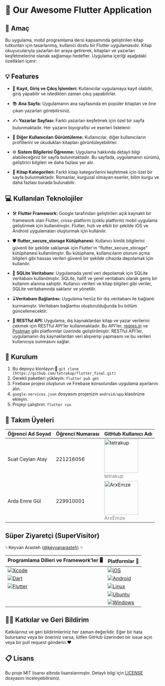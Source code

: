 # 🚀 Our Awesome Flutter Application

## 🎯 Amaç

Bu uygulama, mobil programlama dersi kapsamında geliştirilen  kitap tutkunları için tasarlanmış, kullanıcı dostu bir Flutter uygulamasıdır. Kitap okuyucularıyla yazarları bir araya getirerek, kitapları ve yazarları keşfetmelerine olanak sağlamayı hedefler. Uygulama içeriği aşağıdaki özellikleri içerir:

## 💡 Features

- 👤 **Kayıt, Giriş ve Çıkış İşlemleri:** Kullanıcılar uygulamaya kayıt olabilir, giriş yapabilir ve istedikleri zaman çıkış yapabilirler.
  
- 📚 **Ana Sayfa:** Uygulamanın ana sayfasında en popüler kitapları ve öne çıkan yazarları görebilirsiniz.
  
-  ✍️ **Yazarlar Sayfası:** Farklı yazarları keşfetmek için özel bir sayfa bulunmaktadır. Her yazarın biyografisi ve eserleri listelenir.
  
- 👥 **Diğer Kullanıcıları Görüntüleme:** Kullanıcılar, diğer kullanıcıların profillerini ve okudukları kitapları görüntüleyebilirler.
  
- ⚙️ **Sistem Bilgilerini Öğrenme:** Uygulama hakkında detaylı bilgi alabileceğiniz bir sayfa bulunmaktadır. Bu sayfada, uygulamanın sürümü, geliştirici bilgileri ve daha fazlası yer alır.
  
- 📑 **Kitap Kategorileri:** Farklı kitap kategorilerini keşfetmek için özel bir sayfa bulunmaktadır. Romanlar, kurgusal olmayan eserler, bilim kurgu ve daha fazlası burada bulunabilir.

## 💻 Kullanılan Teknolojiler

- 🛠️ **Flutter Framework:** Google tarafından geliştirilen açık kaynaklı bir framework olan Flutter, cross-platform (çoklu platform) mobil uygulama geliştirmek için kullanılmıştır. Flutter, hızlı ve etkili bir şekilde iOS ve Android uygulamaları oluşturmak için kullanılır.

- 🛡️ **flutter_secure_storage Kütüphanesi:** Kullanıcı kimlik bilgilerini güvenli bir şekilde saklamak için Flutter'ın "flutter_secure_storage" kütüphanesi kullanılmıştır. Bu kütüphane, kullanıcıların oturum açma bilgileri gibi hassas verileri güvenli bir şekilde cihazda depolamak için kullanılır.

- 💾 **SQLite Veritabanı:** Uygulamada yerel veri depolamak için SQLite veritabanı kullanılmıştır. SQLite, hafif ve yerel veritabanı olarak geniş bir kullanım alanına sahiptir. Kullanıcı verileri ve kitap bilgileri gibi veriler, SQLite veritabanında saklanır ve yönetilir.

- ⌛**Veritabanı Bağlantısı:** Uygulama henüz bir dış veritabanı ile bağlantı kurmamıştır. Veritabanı bağlantısı oluşturulduğunda bu bölüm güncellenecektir.

- 🔗 **RESTful API:** Uygulama, dış kaynaklardan kitap ve yazar verilerini çekmek için RESTful API'ler kullanmaktadır. Bu API'ler, [reqres.in](https://reqres.in/) ve [Postman](https://www.postman.com/) gibi platformlar üzerinde geliştirilmiştir. RESTful API'ler, uygulamanın dış kaynaklardan veri alışverişi yapmasını ve bu verileri kullanıcıya sunmasını sağlar.

## 🔧 Kurulum 

1. Bu depoyu klonlayın:🔗 `git clone (https://github.com/tetrakup/flutter_final.git)`
2. Gerekli paketleri yükleyin: `flutter pub get`
3. Firebase projesi oluşturun ve Firebase konsolundan uygulama ayarlarını alın.
4. `google-services.json` dosyasını projenizin `android/app` klasörüne ekleyin.
5. Projeyi çalıştırın: `flutter run`


## 👥 Takım Üyeleri 

| Öğrenci Ad Soyad      | Öğrenci Numarası | GitHub Kullanıcı Adı        |
|-----------------------|------------------|----------------------------|
| Suat Ceylan Atay      | 221216056        | [<img src="https://avatars.githubusercontent.com/u/97338156?v=4" width="110" height="110" alt="tetrakup">](https://github.com/tetrakup) <br> <span style="color:gray">tetrakup</span> |
| Arda Emre Gül         | 229910001        | [<img src="https://avatars.githubusercontent.com/u/107351003?v=4" width="110" height="110" alt="ArxEmze">](https://github.com/ArxEmze) <br> <span style="color:gray">ArxEmze</span>    |



## Süper Ziyaretçi (SuperVisitor)

✨Keyvan Arasteh ([@keyvanarasteh](https://github.com/keyvanarasteh)) ✨


|       Programlama Dilleri ve Framework'ler 🖥️    |         Platformlar 📱      |
|--------------------------------------------------|-----------------------------|
| [![Xcode](https://img.shields.io/badge/Xcode-007ACC?style=for-the-badge&logo=Xcode&logoColor=white)](https://developer.apple.com/xcode/) | [![iOS](https://img.shields.io/badge/iOS-000000?style=for-the-badge&logo=ios&logoColor=white)](https://www.apple.com/ios/) |
| [![Dart](https://img.shields.io/badge/Dart-0175C2?style=for-the-badge&logo=dart&logoColor=white)](https://dart.dev/) | [![Android](https://img.shields.io/badge/Android-3DDC84?style=for-the-badge&logo=android&logoColor=white)](https://www.android.com/) |
| [![Flutter](https://img.shields.io/badge/Flutter-02569B?style=for-the-badge&logo=flutter&logoColor=white)](https://flutter.dev/) | [![Linux](https://img.shields.io/badge/Linux-FCC624?style=for-the-badge&logo=linux&logoColor=black)](https://www.linux.org/) |
| | [![Ubuntu](https://img.shields.io/badge/Ubuntu-E95420?style=for-the-badge&logo=ubuntu&logoColor=white)](https://ubuntu.com/) |
| | [![Windows](https://img.shields.io/badge/Windows-0078D6?style=for-the-badge&logo=windows&logoColor=white)](https://www.microsoft.com/windows) |

## 🙋💬 Katkılar ve Geri Bildirim

Katkılarınız ve geri bildirimleriniz her zaman değerlidir. Eğer bir hata bulursanız veya bir öneriniz varsa, lütfen GitHub üzerinden bir issue açın veya bir pull request gönderin.♥️

## 📋 Lisans

Bu proje MIT lisansı altında lisanslanmıştır. Detaylı bilgi için [LICENSE](LICENSE) dosyasını inceleyebilirsiniz.
